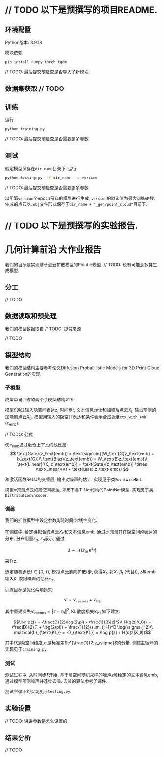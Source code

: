 # // TODO 以下是预撰写的项目README.

## 环境配置

Python版本: 3.9.18

模块依赖:
```bash
pip install numpy torch tqdm
```

// TODO: 最后提交前检查是否导入了新模块

## 数据集获取 // TODO

## 训练

运行
```bash
python training.py
```
// TODO: 最后提交前检查是否需要更多参数

## 测试
假定模型保存在`dir_name`目录下. 运行
```bash
python testing.py --f dir_name --v version
```
// TODO: 最后提交前检查是否需要更多参数

以用第`version`个epoch保存的模型进行生成, `version`的默认值为最大训练轮数. 生成的点云以`.obj`文件形式保存于`dir_name + "_gen/point_cloud"`目录下. 

# // TODO 以下是预撰写的实验报告.

# 几何计算前沿 大作业报告

我们的目标是实现基于点云扩散模型的Point-E模型. // TODO: 也有可能是多类生成模型. 

## 分工

// TODO

## 数据读取和预处理

我们的模型数据取自 // TODO: 提供来源

// TODO

## 模型结构

我们的模型结构主要参考论文Diffusion Probabilistic Models for 3D Point Cloud Generation的实现. 

### 子模型

模型中可训练的两个子模型结构如下:

模型$\theta$通过输入隐空间表达$z$, 时间步$t$, 文本信息$\text{emb}$和加噪后点云$X_t$, 输出预测的加噪前点云$X_0$. 模型用输入的隐空间表达和条件表示合成张量`ctx_with_emb` ($z_\text{emb}$):

// TODO: 公式

使$z_\text{emb}$通过融合上下文的线性层:
$$
\text{Gate}(z_\text{emb}) = \text{sigmoid}(W_\text{G}z_\text{emb} + b_\text{G})\\
\text{Bias}(z_\text{emb}) = W_\text{B}z_\text{emb}\\
\text{Linear}'(X, z_\text{emb}) = \text{Gate}(z_\text{emb}) \times \text{Linear}(X) + \text{Bias}(z_\text{emb})
$$

和激活函数$\text{ReLU}$的交替层, 输出对噪声的估计. 实现见于类`PointwiseNet`.

模型$\varphi$预测点云的隐空间表达, 采用不含T-Net结构的PointNet模型. 实现见于类`DistributionEncoder`.

### 训练

我们的扩散模型中设定参数$\beta_t$随时间步$t$线性变化.

在训练中, 给定待拟合的点云$X_0$和文本信息$\text{emb}$, 通过$\varphi$ 预测其在隐空间的表达的分布. 分布用量$z_\mu$, $z_\sigma$表示, 通过

$$z\sim\mathcal{N}(z_\mu, e^{z_\sigma})$$

采样$z$. 

选定随机步长$t\in [0, T)$, 模拟点云前向扩散$t$步, 获得$X_t$. 将$X_t, \beta_t$ (代替$t$), $z$与$\text{emb}$输入$\theta$, 获得噪声的估计$\epsilon_\theta$.

训练目标是优化两项损失:

$$\mathcal{L} = \mathcal{L}_{\text{recons}} + \mathcal{L}_{\text{KL}}$$

其中重建损失$\mathcal{L}_{\text{recons}} = \Vert \epsilon - \epsilon_\theta \Vert^2$, KL散度损失$\mathcal{L}_{\text{KL}}$如下建立:

$$\log p(z) = -\frac{D}{2}\log(2\pi) - \frac{1}{2}|z|^2\\
H(q(z|X_0)) = \frac{D}{2}(1 + \log(2\pi)) + \frac{1}{2}\sum_{j=1}^D \log(\sigma_j^2)\\
\mathcal{L}_{\text{KL}} = -D_{\text{KL}} = \log p(z) + H(q(z|X_0))$$

其中$D$是隐空间维度,$\sigma_j$是标准差$e^{\frac{1}{2}z_\sigma}$的分量. 训练主循环的实现见于`training.py`.

### 测试

测试过程中, 从时间步$T$开始, 基于隐空间随机采样的噪声$z$和给定的文本信息$\text{emb}$, 通过模型预测噪声并逐步去噪. 去噪的算法参考了课件. 

测试主循环的实现见于`testing.py`.

## 实验设置

// TODO: 讲讲参数是怎么设置的

## 结果分析

// TODO